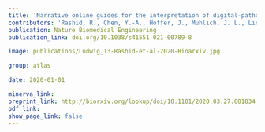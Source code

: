 ```yaml
---
title: 'Narrative online guides for the interpretation of digital-pathology images and tissue-atlas data.'
contributors: 'Rashid, R., Chen, Y.-A., Hoffer, J., Muhlich, J. L., Lin, J.-R., Krueger, R., Pfister, H., Mitchell, R., Santagata, S., & Sorger, P. K. (2022)'
publication: Nature Biomedical Engineering
publication_link: doi.org/10.1038/s41551-021-00789-8

image: publications/Ludwig_13-Rashid-et-al-2020-Bioarxiv.jpg

group: atlas

date: 2020-01-01

minerva_link:
preprint_link: http://biorxiv.org/lookup/doi/10.1101/2020.03.27.001834
pdf_link:
show_page_link: false
---
```

